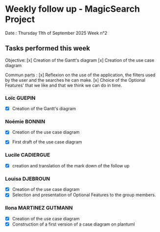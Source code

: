 # Weekly follow up - MagicSearch Project

Date : Thursday 11th of September 2025
Week n°2

## Tasks performed this week

Objective:
[x] Creation of the Gantt's diagram
[x] Creation of the use case diagram

Commun parts :
[x] Reflexion on the use of the application, the filters used by the user and the searches he can make.
[x] Choice of the Optional Features' that we like and that we think we can do in time.

### Loïc GUEPIN
- [x] Creation of the Gantt's diagram

### Noémie BONNIN
- [x] Creation of the use case diagram
- [x] First draft of the use case diagram


### Lucile CADIERGUE
- [x] creation and translation of the mark down of the follow up

### Louisa DJEBROUN
- [x] Creation of the use case diagram
- [x] Selection and presentation of Optional Features to the group members.

### Ilona MARTINEZ GUTMANN
- [x] Creation of the use case diagram
- [x] Construction of a first version of a case diagram on plantuml
